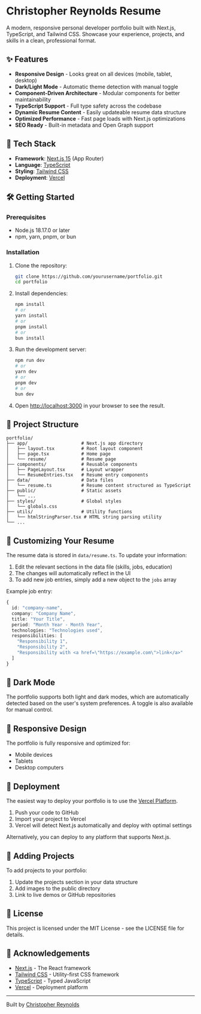 # Christopher Reynolds Resume

A modern, responsive personal developer portfolio built with Next.js, TypeScript, and Tailwind CSS. Showcase your experience, projects, and skills in a clean, professional format.

## ✨ Features

- **Responsive Design** - Looks great on all devices (mobile, tablet, desktop)
- **Dark/Light Mode** - Automatic theme detection with manual toggle
- **Component-Driven Architecture** - Modular components for better maintainability
- **TypeScript Support** - Full type safety across the codebase
- **Dynamic Resume Content** - Easily updateable resume data structure
- **Optimized Performance** - Fast page loads with Next.js optimizations
- **SEO Ready** - Built-in metadata and Open Graph support

## 🚀 Tech Stack

- **Framework**: [Next.js 15](https://nextjs.org/) (App Router)
- **Language**: [TypeScript](https://www.typescriptlang.org/)
- **Styling**: [Tailwind CSS](https://tailwindcss.com/)
- **Deployment**: [Vercel](https://vercel.com/)

## 🛠️ Getting Started

### Prerequisites

- Node.js 18.17.0 or later
- npm, yarn, pnpm, or bun

### Installation

1. Clone the repository:
   ```bash
   git clone https://github.com/yourusername/portfolio.git
   cd portfolio
   ```

2. Install dependencies:
   ```bash
   npm install
   # or
   yarn install
   # or
   pnpm install
   # or
   bun install
   ```

3. Run the development server:
   ```bash
   npm run dev
   # or
   yarn dev
   # or
   pnpm dev
   # or
   bun dev
   ```

4. Open [http://localhost:3000](http://localhost:3000) in your browser to see the result.

## 📁 Project Structure

```
portfolio/
├── app/                    # Next.js app directory
│   ├── layout.tsx          # Root layout component
│   ├── page.tsx            # Home page
│   └── resume/             # Resume page
├── components/             # Reusable components
│   ├── PageLayout.tsx      # Layout wrapper
│   └── ResumeEntries.tsx   # Resume entry components
├── data/                   # Data files
│   └── resume.ts           # Resume content structured as TypeScript
├── public/                 # Static assets
│   └── ...
├── styles/                 # Global styles
│   └── globals.css
├── utils/                  # Utility functions
│   └── htmlStringParser.tsx # HTML string parsing utility
└── ...
```

## 📝 Customizing Your Resume

The resume data is stored in `data/resume.ts`. To update your information:

1. Edit the relevant sections in the data file (skills, jobs, education)
2. The changes will automatically reflect in the UI
3. To add new job entries, simply add a new object to the `jobs` array

Example job entry:
```typescript
{
  id: "company-name",
  company: "Company Name",
  title: "Your Title",
  period: "Month Year - Month Year",
  technologies: "Technologies used",
  responsibilities: [
    "Responsibility 1",
    "Responsibility 2",
    "Responsibility with <a href=\"https://example.com\">link</a>"
  ]
}
```

## 🌙 Dark Mode

The portfolio supports both light and dark modes, which are automatically detected based on the user's system preferences. A toggle is also available for manual control.

## 📱 Responsive Design

The portfolio is fully responsive and optimized for:
- Mobile devices
- Tablets
- Desktop computers

## 🚢 Deployment

The easiest way to deploy your portfolio is to use the [Vercel Platform](https://vercel.com/new).

1. Push your code to GitHub
2. Import your project to Vercel
3. Vercel will detect Next.js automatically and deploy with optimal settings

Alternatively, you can deploy to any platform that supports Next.js.

## 🧩 Adding Projects

To add projects to your portfolio:

1. Update the projects section in your data structure
2. Add images to the public directory
3. Link to live demos or GitHub repositories

## 📄 License

This project is licensed under the MIT License - see the LICENSE file for details.

## 🙏 Acknowledgements

- [Next.js](https://nextjs.org/) - The React framework
- [Tailwind CSS](https://tailwindcss.com/) - Utility-first CSS framework
- [TypeScript](https://www.typescriptlang.org/) - Typed JavaScript
- [Vercel](https://vercel.com/) - Deployment platform

---

Built by [Christopher Reynolds](@christopherrobin)
```
